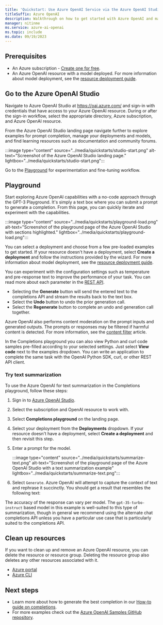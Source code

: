 ```yaml
---
title: 'Quickstart: Use Azure OpenAI Service via the Azure OpenAI Studio'
titleSuffix: Azure OpenAI
description: Walkthrough on how to get started with Azure OpenAI and make your first completions call with Azure OpenAI Studio. 
manager: nitinme
ms.service: azure-ai-openai
ms.topic: include
ms.date: 09/19/2023
---
```


## Prerequisites

- An Azure subscription - <a href="https://azure.microsoft.com/free/cognitive-services" target="_blank">Create one for free</a>.
- An Azure OpenAI resource with a model deployed. For more information about model deployment, see the [resource deployment guide](../how-to/create-resource.md).

## Go to the Azure OpenAI Studio

Navigate to Azure OpenAI Studio at <a href="https://oai.azure.com/" target="_blank">https://oai.azure.com/</a> and sign-in with credentials that have access to your Azure OpenAI resource. During or after the sign-in workflow, select the appropriate directory, Azure subscription, and Azure OpenAI resource.

From the Azure OpenAI Studio landing page navigate further to explore examples for prompt completion, manage your deployments and models, and find learning resources such as documentation and community forums. 

:::image type="content" source="../media/quickstarts/studio-start.png" alt-text="Screenshot of the Azure OpenAI Studio landing page." lightbox="../media/quickstarts/studio-start.png":::

Go to the [Playground](#playground) for experimentation and fine-tuning workflow.

## Playground

Start exploring Azure OpenAI capabilities with a no-code approach through the GPT-3 Playground. It's simply a text box where you can submit a prompt to generate a completion. From this page, you can quickly iterate and experiment with the capabilities. 

:::image type="content" source="../media/quickstarts/playground-load.png" alt-text="Screenshot of the playground page of the Azure OpenAI Studio with sections highlighted." lightbox="../media/quickstarts/playground-load.png":::

You can select a deployment and choose from a few pre-loaded examples to get started. If your resource doesn't have a deployment, select **Create a deployment** and follow the instructions provided by the wizard. For more information about model deployment, see the [resource deployment guide](../how-to/create-resource.md).

You can experiment with the configuration settings such as temperature and pre-response text to improve the performance of your task. You can read more about each parameter in the [REST API](../reference.md).

- Selecting the **Generate** button will send the entered text to the completions API and stream the results back to the text box.
- Select the **Undo** button to undo the prior generation call.
- Select the **Regenerate** button to complete an undo and generation call together.

Azure OpenAI also performs content moderation on the prompt inputs and generated outputs. The prompts or responses may be filtered if harmful content is detected. For more information, see the [content filter](../concepts/content-filter.md) article.

In the Completions playground you can also view Python and curl code samples pre-filled according to your selected settings. Just select **View code** next to the examples dropdown. You can write an application to complete the same task with the OpenAI Python SDK, curl, or other REST API client.

### Try text summarization

To use the Azure OpenAI for text summarization in the Completions playground, follow these steps:

1. Sign in to [Azure OpenAI Studio](https://oai.azure.com).
1. Select the subscription and OpenAI resource to work with. 
1. Select **Completions playground** on the landing page.
1. Select your deployment from the **Deployments** dropdown. If your resource doesn't have a deployment, select **Create a deployment** and then revisit this step.
1. Enter a prompt for the model.

    :::image type="content" source="../media/quickstarts/summarize-text.png" alt-text="Screenshot of the playground page of the Azure OpenAI Studio with a text summarization example" lightbox="../media/quickstarts/summarize-text.png":::

1. Select `Generate`. Azure OpenAI will attempt to capture the context of text and rephrase it succinctly. You should get a result that resembles the following text:

The accuracy of the response can vary per model. The `gpt-35-turbo-instruct` based model in this example is well-suited to this type of summarization, though in general we recommend using the alternate chat completions API unless you have a particular use case that is particularly suited to the completions API.

## Clean up resources

If you want to clean up and remove an Azure OpenAI resource, you can delete the resource or resource group. Deleting the resource group also deletes any other resources associated with it.

- [Azure portal](../../multi-service-resource.md?pivots=azportal#clean-up-resources)
- [Azure CLI](../../multi-service-resource.md?pivots=azcli#clean-up-resources)

## Next steps

* Learn more about how to generate the best completion in our [How-to guide on completions](../how-to/completions.md).
* For more examples check out the [Azure OpenAI Samples GitHub repository](https://aka.ms/AOAICodeSamples).
